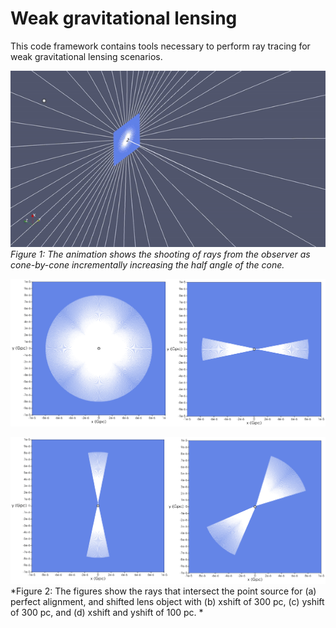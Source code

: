 # Weak gravitational lensing
This code framework contains tools necessary to perform ray tracing for 
weak gravitational lensing scenarios.

![RayShooting](Movies/EinsteinRingAll.gif)  
*Figure 1: The animation shows the shooting of rays from the observer as cone-by-cone incrementally increasing the half angle of the cone.*  

![ES1](Images/ES1.png)    

![ES2](Images/ES2.png)  
*Figure 2: The figures show the rays that intersect the point source for (a) perfect alignment, and shifted lens object with (b) xshift of 300 pc,
(c) yshift of 300 pc, and (d) xshift and yshift of 100 pc.  *  


